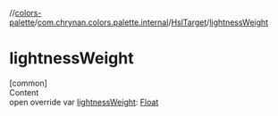 //[colors-palette](../../../index.md)/[com.chrynan.colors.palette.internal](../index.md)/[HslTarget](index.md)/[lightnessWeight](lightness-weight.md)



# lightnessWeight  
[common]  
Content  
open override var [lightnessWeight](lightness-weight.md): [Float](https://kotlinlang.org/api/latest/jvm/stdlib/kotlin/-float/index.html)  



